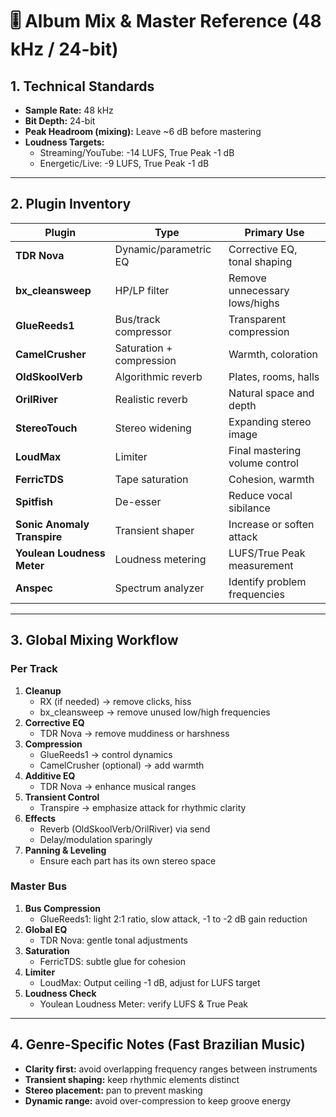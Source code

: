 # 🎚️ Album Mix & Master Reference (48 kHz / 24-bit)

## 1. Technical Standards
- **Sample Rate:** 48 kHz
- **Bit Depth:** 24-bit
- **Peak Headroom (mixing):** Leave ~6 dB before mastering
- **Loudness Targets:**
  - Streaming/YouTube: -14 LUFS, True Peak -1 dB
  - Energetic/Live: -9 LUFS, True Peak -1 dB

---

## 2. Plugin Inventory
| Plugin | Type | Primary Use |
|--------|------|-------------|
| **TDR Nova** | Dynamic/parametric EQ | Corrective EQ, tonal shaping |
| **bx_cleansweep** | HP/LP filter | Remove unnecessary lows/highs |
| **GlueReeds1** | Bus/track compressor | Transparent compression |
| **CamelCrusher** | Saturation + compression | Warmth, coloration |
| **OldSkoolVerb** | Algorithmic reverb | Plates, rooms, halls |
| **OrilRiver** | Realistic reverb | Natural space and depth |
| **StereoTouch** | Stereo widening | Expanding stereo image |
| **LoudMax** | Limiter | Final mastering volume control |
| **FerricTDS** | Tape saturation | Cohesion, warmth |
| **Spitfish** | De-esser | Reduce vocal sibilance |
| **Sonic Anomaly Transpire** | Transient shaper | Increase or soften attack |
| **Youlean Loudness Meter** | Loudness metering | LUFS/True Peak measurement |
| **Anspec** | Spectrum analyzer | Identify problem frequencies |

---

## 3. Global Mixing Workflow

### Per Track
1. **Cleanup**
   - RX (if needed) → remove clicks, hiss
   - bx_cleansweep → remove unused low/high frequencies
2. **Corrective EQ**
   - TDR Nova → remove muddiness or harshness
3. **Compression**
   - GlueReeds1 → control dynamics
   - CamelCrusher (optional) → add warmth
4. **Additive EQ**
   - TDR Nova → enhance musical ranges
5. **Transient Control**
   - Transpire → emphasize attack for rhythmic clarity
6. **Effects**
   - Reverb (OldSkoolVerb/OrilRiver) via send
   - Delay/modulation sparingly
7. **Panning & Leveling**
   - Ensure each part has its own stereo space

### Master Bus
1. **Bus Compression**
   - GlueReeds1: light 2:1 ratio, slow attack, -1 to -2 dB gain reduction
2. **Global EQ**
   - TDR Nova: gentle tonal adjustments
3. **Saturation**
   - FerricTDS: subtle glue for cohesion
4. **Limiter**
   - LoudMax: Output ceiling -1 dB, adjust for LUFS target
5. **Loudness Check**
   - Youlean Loudness Meter: verify LUFS & True Peak

---

## 4. Genre-Specific Notes (Fast Brazilian Music)
- **Clarity first:** avoid overlapping frequency ranges between instruments
- **Transient shaping:** keep rhythmic elements distinct
- **Stereo placement:** pan to prevent masking
- **Dynamic range:** avoid over-compression to keep groove energy
